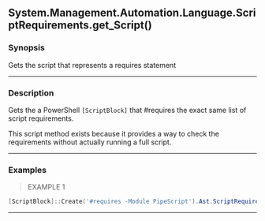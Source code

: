 System.Management.Automation.Language.ScriptRequirements.get_Script()
---------------------------------------------------------------------




### Synopsis
Gets the script that represents a requires statement



---


### Description

Gets the a PowerShell `[ScriptBlock]` that #requires the exact same list of script requirements.

This script method exists because it provides a way to check the requirements without actually running a full script.



---


### Examples
> EXAMPLE 1

```PowerShell
[ScriptBlock]::Create('#requires -Module PipeScript').Ast.ScriptRequirements.Script
```


---
